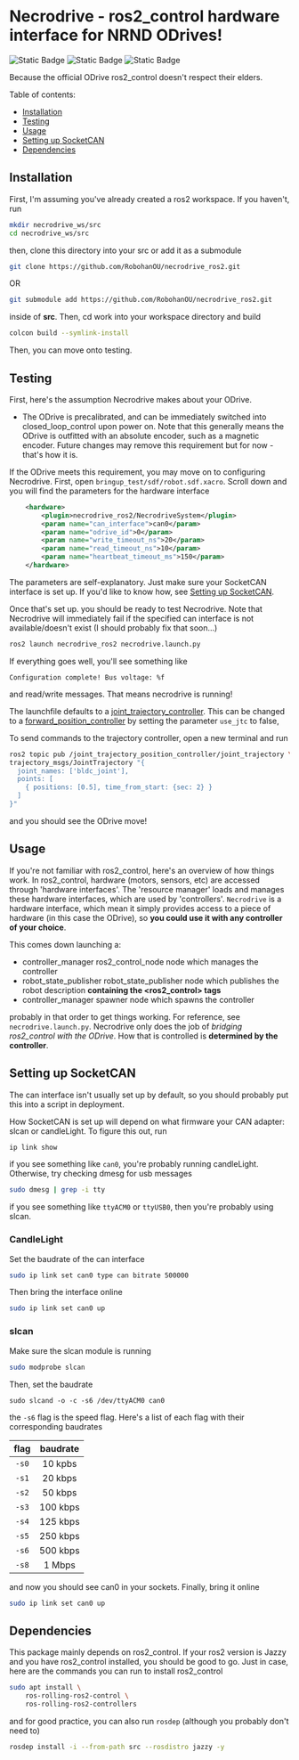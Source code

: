 # Necrodrive - ros2_control hardware interface for NRND ODrives!
<div>
    <img alt="Static Badge" src="https://img.shields.io/badge/Jazzy-Version?style=for-the-badge&logo=ros&logoColor=%2322314E&logoSize=wide&label=ROS&color=blue">
    <img alt="Static Badge" src="https://img.shields.io/badge/24.04-Ubuntu?style=for-the-badge&logo=Ubuntu&logoColor=%23E95420&label=Ubuntu&color=%23E95420">
    <img alt="Static Badge" src="https://img.shields.io/badge/17-C%2B%2B?style=for-the-badge&logo=C%2B%2B&logoColor=%2300599C&label=C%2B%2B&labelColor=gainsboro">
</div>

Because the official ODrive ros2_control doesn't respect their elders.

Table of contents:
- [Installation](#installation)
- [Testing](#testing)
- [Usage](#usage)
- [Setting up SocketCAN](#setting-up-socketcan)
- [Dependencies](#dependencies)

## Installation
First, I'm assuming you've already created a ros2 workspace. If you haven't, run
```bash
mkdir necrodrive_ws/src
cd necrodrive_ws/src
```
then, clone this directory into your src or add it as a submodule
```bash
git clone https://github.com/RobohanOU/necrodrive_ros2.git
```
OR
```bash
git submodule add https://github.com/RobohanOU/necrodrive_ros2.git
```
inside of **src**. Then, cd work into your workspace directory and build
```sh
colcon build --symlink-install
```
Then, you can move onto testing.
## Testing
First, here's the assumption Necrodrive makes about your ODrive.
- The ODrive is precalibrated, and can be immediately switched into closed_loop_control upon power on. Note that this generally means the ODrive is outfitted with an absolute encoder, such as a magnetic encoder. Future changes may remove this requirement but for now - that's how it is.

If the ODrive meets this requirement, you may move on to configuring Necrodrive. First, open `bringup_test/sdf/robot.sdf.xacro`. Scroll down and you will find the parameters for the hardware interface
```xml
    <hardware>
        <plugin>necrodrive_ros2/NecrodriveSystem</plugin>
        <param name="can_interface">can0</param>
        <param name="odrive_id">0</param>
        <param name="write_timeout_ns">20</param>
        <param name="read_timeout_ns">10</param>
        <param name="heartbeat_timeout_ms">150</param>
    </hardware>
``` 
The parameters are self-explanatory. Just make sure your SocketCAN interface is set up. If you'd like to know how, see [Setting up SocketCAN](#setting-up-socketcan).

Once that's set up. you should be ready to test Necrodrive. Note that Necrodrive will immediately fail if the specified can interface is not available/doesn't exist (I should probably fix that soon...)

```bash
ros2 launch necrodrive_ros2 necrodrive.launch.py
```
If everything goes well, you'll see something like
```
Configuration complete! Bus voltage: %f
```
and read/write messages. That means necrodrive is running!

The launchfile defaults to a [joint_trajectory_controller](https://control.ros.org/rolling/doc/ros2_controllers/joint_trajectory_controller/doc/userdoc.html). This can be changed to a [forward_position_controller](https://control.ros.org/jazzy/doc/ros2_controllers/position_controllers/doc/userdoc.html) by setting the parameter `use_jtc` to false,

To send commands to the trajectory controller, open a new terminal and run
```bash
ros2 topic pub /joint_trajectory_position_controller/joint_trajectory \
trajectory_msgs/JointTrajectory "{
  joint_names: ['bldc_joint'],
  points: [
    { positions: [0.5], time_from_start: {sec: 2} }
  ]
}"
```
and you should see the ODrive move!
## Usage
If you're not familiar with ros2_control, here's an overview of how things work. In ros2_control, hardware (motors, sensors, etc) are accessed through 'hardware interfaces'. The 'resource manager' loads and manages these hardware interfaces, which are used by 'controllers'. `Necrodrive` is a hardware interface, which mean it simply provides access to a piece of hardware (in this case the ODrive), so **you could use it with any controller of your choice**.

This comes down launching a:
- controller_manager ros2_control_node node which manages the controller
- robot_state_publisher robot_state_publisher node which publishes the robot description **containing the <ros2_control> tags**
- controller_manager spawner node which spawns the controller

probably in that order to get things working. For reference, see `necrodrive.launch.py`. Necrodrive only does the job of *bridging ros2_control with the ODrive*. How that is controlled is **determined by the controller**.
## Setting up SocketCAN
The can interface isn't usually set up by default, so you should probably put this into a script in deployment.

How SocketCAN is set up will depend on what firmware your CAN adapter: slcan or candleLight. 
To figure this out, run
```bash
ip link show
```
if you see something like `can0`, you're probably running candleLight. Otherwise, try checking dmesg for usb messages
```bash
sudo dmesg | grep -i tty
```
if you see something like `ttyACM0` or `ttyUSB0`, then you're probably using slcan.
### CandleLight
Set the baudrate of the can interface
```bash
sudo ip link set can0 type can bitrate 500000
```
Then bring the interface online
```bash
sudo ip link set can0 up
```

### slcan
Make sure the slcan module is running
```bash
sudo modprobe slcan
```
Then, set the baudrate
```
sudo slcand -o -c -s6 /dev/ttyACM0 can0
```
the `-s6` flag is the speed flag. Here's a list of each flag with their corresponding baudrates

| flag  | baudrate |
| :---: | :------: |
| `-s0` | 10 kpbs  |
| `-s1` | 20 kbps  |
| `-s2` | 50 kbps  |
| `-s3`	| 100 kbps |
| `-s4` | 125 kbps |
| `-s5`	| 250 kbps |
| `-s6` | 500 kbps |
| `-s8` | 1 Mbps   |

and now you should see can0 in your sockets. Finally, bring it online
```bash
sudo ip link set can0 up
```

## Dependencies
This package mainly depends on ros2_control. If your ros2 version is Jazzy and you have ros2_control installed, you should be good to go. Just in case, here are the commands you can run to install ros2_control 
```bash
sudo apt install \
    ros-rolling-ros2-control \
    ros-rolling-ros2-controllers
```
and for good practice, you can also run `rosdep` (although you probably don't need to)
```bash
rosdep install -i --from-path src --rosdistro jazzy -y
```

